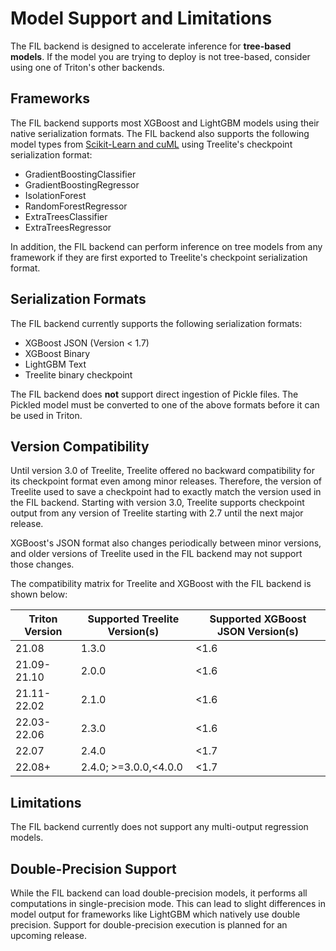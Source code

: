 <!--
# Copyright (c) 2022, NVIDIA CORPORATION. All rights reserved.
#
# Redistribution and use in source and binary forms, with or without
# modification, are permitted provided that the following conditions
# are met:
#  * Redistributions of source code must retain the above copyright
#    notice, this list of conditions and the following disclaimer.
#  * Redistributions in binary form must reproduce the above copyright
#    notice, this list of conditions and the following disclaimer in the
#    documentation and/or other materials provided with the distribution.
#  * Neither the name of NVIDIA CORPORATION nor the names of its
#    contributors may be used to endorse or promote products derived
#    from this software without specific prior written permission.
#
# THIS SOFTWARE IS PROVIDED BY THE COPYRIGHT HOLDERS ``AS IS'' AND ANY
# EXPRESS OR IMPLIED WARRANTIES, INCLUDING, BUT NOT LIMITED TO, THE
# IMPLIED WARRANTIES OF MERCHANTABILITY AND FITNESS FOR A PARTICULAR
# PURPOSE ARE DISCLAIMED.  IN NO EVENT SHALL THE COPYRIGHT OWNER OR
# CONTRIBUTORS BE LIABLE FOR ANY DIRECT, INDIRECT, INCIDENTAL, SPECIAL,
# EXEMPLARY, OR CONSEQUENTIAL DAMAGES (INCLUDING, BUT NOT LIMITED TO,
# PROCUREMENT OF SUBSTITUTE GOODS OR SERVICES; LOSS OF USE, DATA, OR
# PROFITS; OR BUSINESS INTERRUPTION) HOWEVER CAUSED AND ON ANY THEORY
# OF LIABILITY, WHETHER IN CONTRACT, STRICT LIABILITY, OR TORT
# (INCLUDING NEGLIGENCE OR OTHERWISE) ARISING IN ANY WAY OUT OF THE USE
# OF THIS SOFTWARE, EVEN IF ADVISED OF THE POSSIBILITY OF SUCH DAMAGE.
-->

# Model Support and Limitations
The FIL backend is designed to accelerate inference for **tree-based models**.
If the model you are trying to deploy is not tree-based, consider using one of
Triton's other backends.

## Frameworks
The FIL backend supports most XGBoost and LightGBM models using their native
serialization formats. The FIL backend also supports the following model types
from [Scikit-Learn and cuML](https://github.com/triton-inference-server/fil_backend/blob/main/docs/sklearn_and_cuml.md) using Treelite's checkpoint serialization format:

- GradientBoostingClassifier
- GradientBoostingRegressor
- IsolationForest
- RandomForestRegressor
- ExtraTreesClassifier
- ExtraTreesRegressor

In addition, the FIL backend can perform inference on tree models from any
framework if they are first exported to Treelite's checkpoint serialization
format.

## Serialization Formats
The FIL backend currently supports the following serialization formats:

- XGBoost JSON (Version < 1.7)
- XGBoost Binary
- LightGBM Text
- Treelite binary checkpoint

The FIL backend does **not** support direct ingestion of Pickle files. The
Pickled model must be converted to one of the above formats before it can be
used in Triton.

## Version Compatibility
Until version 3.0 of Treelite, Treelite offered no backward compatibility
for its checkpoint format even among minor releases. Therefore, the version
of Treelite used to save a checkpoint had to exactly match the version used in
the FIL backend. Starting with version 3.0, Treelite supports checkpoint
output from any version of Treelite starting with 2.7 until the next major
release.

XGBoost's JSON format also changes periodically between minor versions, and
older versions of Treelite used in the FIL backend may not support those
changes.

The compatibility matrix for Treelite and XGBoost with the FIL backend is
shown below:

| Triton Version | Supported Treelite Version(s) | Supported XGBoost JSON Version(s) |
| -------------- | ----------------------------- | --------------------------------- |
| 21.08          | 1.3.0                         | <1.6                              |
| 21.09-21.10    | 2.0.0                         | <1.6                              |
| 21.11-22.02    | 2.1.0                         | <1.6                              |
| 22.03-22.06    | 2.3.0                         | <1.6                              |
| 22.07          | 2.4.0                         | <1.7                              |
| 22.08+         | 2.4.0; >=3.0.0,<4.0.0         | <1.7                              |

## Limitations
The FIL backend currently does not support any multi-output regression models.

## Double-Precision Support
While the FIL backend can load double-precision models, it performs all
computations in single-precision mode. This can lead to slight differences in
model output for frameworks like LightGBM which natively use double precision.
Support for double-precision execution is planned for an upcoming release.
